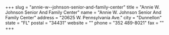 +++
slug = "annie-w--johnson-senior-and-family-center"
title = "Annie W. Johnson Senior And Family Center"
name = "Annie W. Johnson Senior And Family Center"
address = "20625 W. Pennsylvania Ave."
city = "Dunnellon"
state = "FL"
postal = "34431"
website = ""
phone = "352 489-8021"
fax = ""
+++
